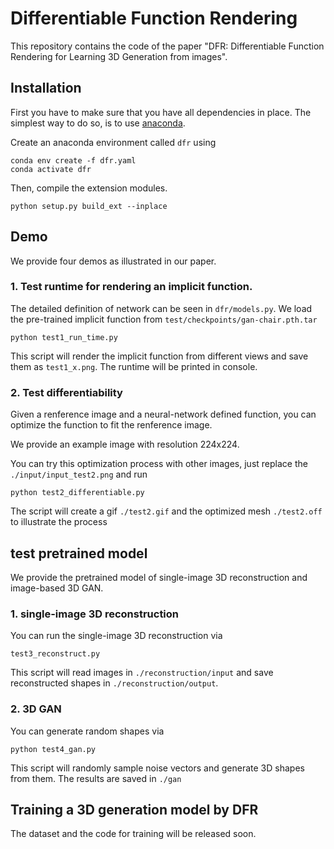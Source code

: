 # Differentiable Function Rendering

This repository contains the code of the paper "DFR: Differentiable Function Rendering for Learning 3D Generation from images". 

## Installation
First you have to make sure that you have all dependencies in place.
The simplest way to do so, is to use [anaconda](https://www.anaconda.com/). 

Create an anaconda environment called `dfr` using
```
conda env create -f dfr.yaml
conda activate dfr
```

Then, compile the extension modules.
```
python setup.py build_ext --inplace
```

## Demo

We provide four demos as illustrated in our paper.

### 1. Test runtime for rendering an implicit function.

The detailed definition of network can be seen in `dfr/models.py`. 
We load the pre-trained implicit function from `test/checkpoints/gan-chair.pth.tar`
```
python test1_run_time.py
```
This script will render the implicit function from different views and save them as `test1_x.png`.
The runtime will be printed in console.

### 2. Test differentiability
Given a renference image and a neural-network defined function, you can optimize the function to fit the renference image.

We provide an example image with resolution 224x224.

You can try this optimization process with other images, just replace the `./input/input_test2.png` and run
```
python test2_differentiable.py
```
The script will create a gif `./test2.gif` and the optimized mesh `./test2.off` to illustrate the process 

## test pretrained model
We provide the pretrained model of single-image 3D reconstruction and image-based 3D GAN.
### 1. single-image 3D reconstruction
You can run the single-image 3D reconstruction via
```
test3_reconstruct.py
```

This script will read images in `./reconstruction/input` and save reconstructed shapes in `./reconstruction/output`.
### 2. 3D GAN
You can generate random shapes via
```
python test4_gan.py
```

This script will randomly sample noise vectors and generate 3D shapes from them. The results are saved in `./gan`

## Training a 3D generation model by DFR

The dataset and the code for training will be released soon.